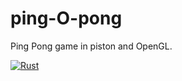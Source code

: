 # ping-O-pong
Ping Pong game in piston and OpenGL.

[![Rust](https://github.com/shikharvashistha/ping-o-pong/actions/workflows/rust.yml/badge.svg?branch=main)](https://github.com/shikharvashistha/ping-o-pong/actions/workflows/rust.yml)
